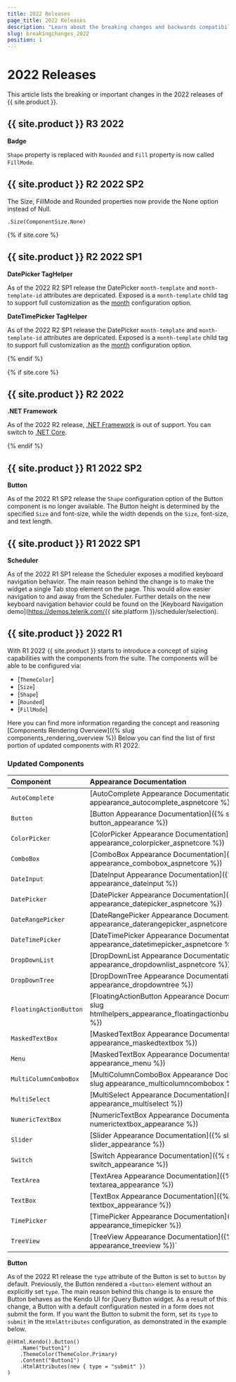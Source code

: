 ```yaml
---
title: 2022 Releases
page_title: 2022 Releases
description: "Learn about the breaking changes and backwards compatibility released by {{ site.product }} in 2022."
slug: breakingchanges_2022
position: 1
---
```


# 2022 Releases

This article lists the breaking or important changes in the 2022 releases of {{ site.product }}.

## {{ site.product }} R3 2022

**Badge**

`Shape` property is replaced with `Rounded` and `Fill` property is now called `FillMode`.

## {{ site.product }} R2 2022 SP2

The Size, FillMode and Rounded properties now provide the None option instead of Null.

`.Size(ComponentSize.None)`

{% if site.core %}
## {{ site.product }} R2 2022 SP1

**DatePicker TagHelper**

As of the 2022 R2 SP1 release the DatePicker `month-template` and `month-template-id` attributes are depricated. Exposed is a `month-template` child tag to support full customization as the [month](https://docs.telerik.com/kendo-ui/api/javascript/ui/datepicker/configuration/month) configuration option.


**DateTimePicker TagHelper**

As of the 2022 R2 SP1 release the DatePicker `month-template` and `month-template-id` attributes are depricated. Exposed is a `month-template` child tag to support full customization as the [month](https://docs.telerik.com/kendo-ui/api/javascript/ui/datetimepicker/configuration/month) configuration option.

{% endif %}

{% if site.core %}
## {{ site.product }} R2 2022

**.NET Framework**

As of the 2022 R2 release, [.NET Framework](https://dotnet.microsoft.com/en-us/download/dotnet-framework) is out of support. You can switch to [.NET Core](https://dotnet.microsoft.com/en-us/download).

{% endif %}

## {{ site.product }} R1 2022 SP2

**Button**

As of the 2022 R1 SP2 release the `Shape` configuration option of the Button component is no longer available. The Button height is determined by the specified `Size` and font-size, while the width depends on the `Size`, font-size, and text length.

## {{ site.product }} R1 2022 SP1

**Scheduler**

As of the 2022 R1 SP1 release the Scheduler exposes a modified keyboard navigation behavior. The main reason behind the change is to make the widget a single Tab stop element on the page. This would allow easier navigation to and away from the Scheduler. Further details on the new keyboard navigation behavior could be found on the [Keyboard Navigation demo](https://demos.telerik.com/{{ site.platform }}/scheduler/selection).

## {{ site.product }} 2022 R1

With R1 2022 {{ site.product }} starts to introduce a concept of sizing capabilities with the components from the suite. The components will be able to be configured via:

- [`ThemeColor`]
- [`Size`]
- [`Shape`]
- [`Rounded`]
- [`FillMode`]

Here you can find more information regarding the concept and reasoning [Components Rendering Overview]({% slug components_rendering_overview %})
Below you can find the list of first portion of updated components with R1 2022.

### Updated Components

| Component   | Appearance Documentation  |
|:---         |:---       |
| `AutoComplete` | [AutoComplete Appearance Documentation]({% slug appearance_autocomplete_aspnetcore %})
| `Button` | [Button Appearance Documentation]({% slug button_appearance %})
| `ColorPicker` | [ColorPicker Appearance Documentation]({% slug appearance_colorpicker_aspnetcore %})
| `ComboBox` | [ComboBox Appearance Documentation]({% slug appearance_combobox_aspnetcore %})
| `DateInput` | [DateInput Appearance Documentation]({% slug appearance_dateinput %})
| `DatePicker` | [DatePicker Appearance Documentation]({% slug appearance_datepicker_aspnetcore %})
| `DateRangePicker` | [DateRangePicker Appearance Documentation]({% slug appearance_daterangepicker_aspnetcore %})
| `DateTimePicker` | [DateTimePicker Appearance Documentation]({% slug appearance_datetimepicker_aspnetcore %})
| `DropDownList` | [DropDownList Appearance Documentation]({% slug appearance_dropdownlist_aspnetcore %})
| `DropDownTree` | [DropDownTree Appearance Documentation]({% slug appearance_dropdowntree %})
| `FloatingActionButton` | [FloatingActionButton Appearance Documentation]({% slug htmlhelpers_appearance_floatingactionbutton_aspnetcore %})
| `MaskedTextBox` | [MaskedTextBox Appearance Documentation]({% slug appearance_maskedtextbox %})
| `Menu` | [MaskedTextBox Appearance Documentation]({% slug appearance_menu %})
| `MultiColumnComboBox` | [MultiColumnComboBox Appearance Documentation]({% slug appearance_multicolumncombobox %})
| `MultiSelect` | [MultiSelect Appearance Documentation]({% slug appearance_multiselect %})
| `NumericTextBox` | [NumericTextBox Appearance Documentation]({% slug numerictextbox_appearance %})
| `Slider` | [Slider Appearance Documentation]({% slug slider_appearance %})
| `Switch` | [Switch Appearance Documentation]({% slug switch_appearance %})
| `TextArea` | [TextArea Appearance Documentation]({% slug textarea_appearance %})
| `TextBox` | [TextBox Appearance Documentation]({% slug textbox_appearance %})
| `TimePicker` | [TimePicker Appearance Documentation]({% slug appearance_timepicker %})
| `TreeView` | [TreeView Appearance Documentation]({% slug appearance_treeview %})`

**Button**

As of the 2022 R1 release the `type` attribute of the Button is set to `button` by default. Previously, the Button rendered a `<button>` element without an explicitly set `type`. The main reason behind this change is to ensure the Button behaves as the Kendo UI for jQuery Button widget. As a result of this change, a Button with a default configuration nested in a form does not submit the form. If you want the Button to submit the form, set its `type` to `submit` in the `HtmlAttributes` configuration, as demonstrated in the example below.

```
@(Html.Kendo().Button()
	.Name("button1")
	.ThemeColor(ThemeColor.Primary)
	.Content("Button1")
	.HtmlAttributes(new { type = "submit" })
)
```
